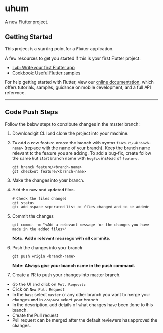 # uhum

A new Flutter project.

## Getting Started

This project is a starting point for a Flutter application.

A few resources to get you started if this is your first Flutter project:

- [Lab: Write your first Flutter app](https://flutter.dev/docs/get-started/codelab)
- [Cookbook: Useful Flutter samples](https://flutter.dev/docs/cookbook)

For help getting started with Flutter, view our
[online documentation](https://flutter.dev/docs), which offers tutorials,
samples, guidance on mobile development, and a full API reference.

---
## Code Push Steps

Follow the below steps to contribute changes in the master branch:

1. Download git CLI and clone the project into your machine.

2. To add a new feature create the branch with syntax `feature/<branch-name>` (replace <branch-name> with the name of your branch). Keep the branch name relevant to the feature    you are adding. To add a bug-fix, create follow the same but start branch name with `bugfix` instead of `feature`.
   ```
   git branch feature/<branch-name>
   git checkout feature/<branch-name>
   ```
  
3. Make the changes into your branch.

4. Add the new and updated files.
   ```
   # Check the files changed
   git status
   git add <space seperated list of files changed and to be added>
   ```
5. Commit the changes
   ```
   git commit -m "<Add a relevant message for the changes you have made in the added files>"
   ```
   **Note: Add a relevant message with all commits.**

6. Push the changes into your branch
   ```
   git push origin <branch-name>
   ```
   **Note: Always give your branch name in the push command.**

7. Create a PR to push your changes into master branch. 
- Go the UI and click on `Pull Requests`
- Click on `New Pull Request`
- In the `base` select `master` or any other branch you want to merge your changes and in `compare` select your branch.
- In the description, add details of what changes have been done to this branch.
- Create the Pull request
- Pull request can be merged after the default reviewers has approved the changes.
